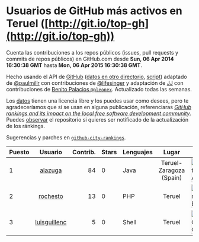 # Usuarios de GitHub más activos en Teruel ([http://git.io/top-gh](http://git.io/top-gh))



  Cuenta las contribuciones a los repos públicos (issues, pull requests y commits de repos públicos) en GitHub.com desde  **Sun, 06 Apr 2014 16:30:38 GMT** hasta **Mon, 06 Apr 2015 16:30:38 GMT**.

  Hecho usando el API de [GitHub](http://github.com) ([datos en otro directorio](https://github.com/JJ/top-github-users-data/tree/master/data), [script](https://github.com/JJ/top-github-users)) adaptado de [@paulmillr](https://github.com/paulmillr) con contribuciones de [@lifesinger](https://github.com/lifesinger) y adaptación de [JJ](http://jj.github.io) con contribuciones de [Benito Palacios `@pleonex`](http://github.com/pleonex). Actualizado todas las semanas.

  Los [datos](https://github.com/JJ/top-github-users-data/tree/master/data) tienen una licencia libre y los puedes usar como desees, pero te agradeceríamos que si se usan en alguna publicación, referenciaras [*GitHub rankings and its impact on the local free software development community*](https://thewinnower.com/papers/github-rankings-and-its-impact-on-the-local-free-software-development-community). Puedes [observar](https://github.com/JJ/top-github-users-data/subscription) el repositorio si quieres ser notificado de la actualización de los ránkings. 

  Sugerencias y parches en [`github-city-rankings`](http://github.com/JJ/github-city-rankings). 


| Puesto   |  Usuario  |Contrib.| Stars | Lenguajes   |      Lugar      |  Avatar  |
|----------|:---------:|-------:|-------|-------------|:---------------:|----------|
| 1 | [alazuga](https://github.com/alazuga) | 84 | 0 | Java | Teruel-Zaragoza (Spain) | <img src='https://avatars3.githubusercontent.com/u/6850099?v=3&s=64' width='64' height='64' title='Alberto Azuara'> |
| 2 | [rochesto](https://github.com/rochesto) | 13 | 0 | PHP | Teruel | <img src='https://avatars1.githubusercontent.com/u/4068052?v=3&s=64' width='64' height='64' title='Roberto Espinosa Gomez'> |
| 3 | [luisguillenc](https://github.com/luisguillenc) | 5 | 0 | Shell | Teruel | <img src='https://avatars0.githubusercontent.com/u/7115793?v=3&s=64' width='64' height='64' title='Luis Guillén Civera'> |
